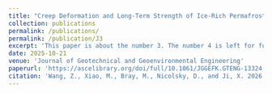 ```yaml
---
title: "Creep Deformation and Long-Term Strength of Ice-Rich Permafrost in Northern Alaska"
collection: publications
permalink: /publications/
permalink: /publication/J3
excerpt: 'This paper is about the number 3. The number 4 is left for future work.'
date: 2025-10-21
venue: 'Journal of Geotechnical and Geoenvironmental Engineering'
paperurl: 'https://ascelibrary.org/doi/full/10.1061/JGGEFK.GTENG-13324'
citation: 'Wang, Z., Xiao, M., Bray, M., Nicolsky, D., and Ji, X. 2026. "Creep deformation and long-term strength of ice-rich permafrost in Northern Alaska." J. Geotech. Geoenviron. Eng. 152(1): 04025161. https://doi.org/10.1061/JGGEFK.GTENG-13324.'
---
```

